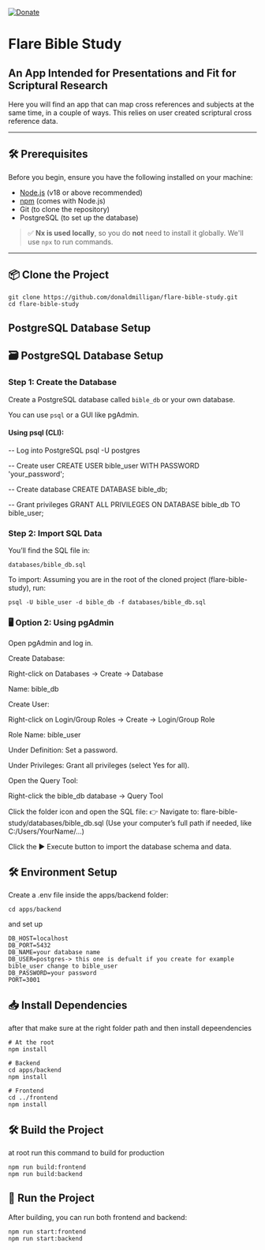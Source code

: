 [![Donate](https://img.shields.io/badge/patreon-donate-yellow.svg)](https://www.patreon.com/hispattern)

# Flare Bible Study #

<h2>An App Intended for Presentations and Fit for Scriptural Research</h2>

Here you will find an app that can map cross references and subjects at the same time, in a couple of ways. This relies on user created scriptural cross reference data.

---

## 🛠️ Prerequisites

Before you begin, ensure you have the following installed on your machine:

- [Node.js](https://nodejs.org/) (v18 or above recommended)
- [npm](https://www.npmjs.com/) (comes with Node.js)
- Git (to clone the repository)
- PostgreSQL (to set up the database)

> ✅ **Nx is used locally**, so you do **not** need to install it globally. We'll use `npx` to run commands.

---

## 📦 Clone the Project

```
git clone https://github.com/donaldmilligan/flare-bible-study.git
cd flare-bible-study
```

## PostgreSQL Database Setup

## 🗃️ PostgreSQL Database Setup

### Step 1: Create the Database
Create a PostgreSQL database called `bible_db` or your own database.

You can use `psql` or a GUI like pgAdmin.

#### Using psql (CLI):

-- Log into PostgreSQL
psql -U postgres

-- Create user
CREATE USER bible_user WITH PASSWORD 'your_password';

-- Create database
CREATE DATABASE bible_db;

-- Grant privileges
GRANT ALL PRIVILEGES ON DATABASE bible_db TO bible_user;

### Step 2: Import SQL Data
You’ll find the SQL file in:
```
databases/bible_db.sql
```
To import:
Assuming you are in the root of the cloned project (flare-bible-study), run:
```
psql -U bible_user -d bible_db -f databases/bible_db.sql
```

### 🖥️ Option 2: Using pgAdmin
Open pgAdmin and log in.

Create Database:

Right-click on Databases → Create → Database

Name: bible_db

Create User:

Right-click on Login/Group Roles → Create → Login/Group Role

Role Name: bible_user

Under Definition: Set a password.

Under Privileges: Grant all privileges (select Yes for all).

Open the Query Tool:

Right-click the bible_db database → Query Tool

Click the folder icon and open the SQL file:
👉 Navigate to:
flare-bible-study/databases/bible_db.sql
(Use your computer’s full path if needed, like C:/Users/YourName/...)

Click the ▶️ Execute button to import the database schema and data.


## 🛠️ Environment Setup

Create a .env file inside the apps/backend folder:

```
cd apps/backend
```

and set up
```
DB_HOST=localhost
DB_PORT=5432
DB_NAME=your database name 
DB_USER=postgres-> this one is defualt if you create for example bible_user change to bible_user
DB_PASSWORD=your password
PORT=3001
```
## 📥 Install Dependencies
after that make sure at the right folder path and then install depeendencies

```
# At the root
npm install

# Backend
cd apps/backend
npm install

# Frontend
cd ../frontend
npm install
```
## 🛠️ Build the Project
at root run this command to build for production
```
npm run build:frontend
npm run build:backend
```
## 🚀 Run the Project
After building, you can run both frontend and backend:
```
npm run start:frontend
npm run start:backend
```



